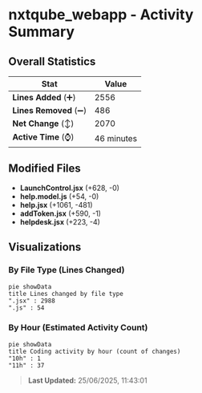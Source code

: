 # nxtqube_webapp - Activity Summary 

## Overall Statistics

| Stat                   | Value                                                             |
| ---------------------- | ----------------------------------------------------------------- |
| **Lines Added** (➕)   | 2556                                          |
| **Lines Removed** (➖) | 486                                        |
| **Net Change** (↕)    | 2070                |
| **Active Time** (⌚)   | 46 minutes |


## Modified Files
- **LaunchControl.jsx** (+628, -0)
- **help.model.js** (+54, -0)
- **help.jsx** (+1061, -481)
- **addToken.jsx** (+590, -1)
- **helpdesk.jsx** (+223, -4)

## Visualizations

### By File Type (Lines Changed)

```mermaid
pie showData
title Lines changed by file type
".jsx" : 2988
".js" : 54
```

### By Hour (Estimated Activity Count)

```mermaid
pie showData
title Coding activity by hour (count of changes)
"10h" : 1
"11h" : 37
```


> **Last Updated:** 25/06/2025, 11:43:01